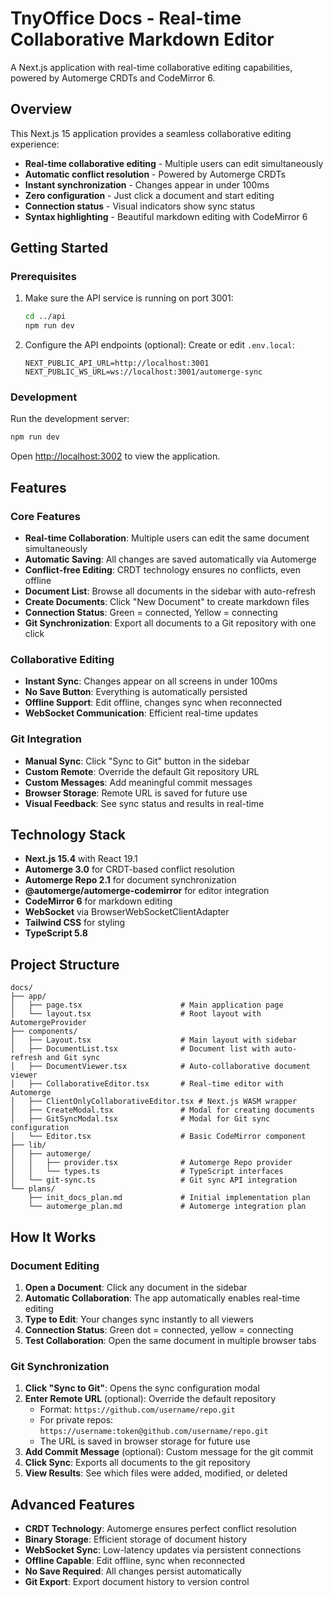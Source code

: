 # TnyOffice Docs - Real-time Collaborative Markdown Editor

A Next.js application with real-time collaborative editing capabilities, powered by Automerge CRDTs and CodeMirror 6.

## Overview

This Next.js 15 application provides a seamless collaborative editing experience:
- **Real-time collaborative editing** - Multiple users can edit simultaneously
- **Automatic conflict resolution** - Powered by Automerge CRDTs
- **Instant synchronization** - Changes appear in under 100ms
- **Zero configuration** - Just click a document and start editing
- **Connection status** - Visual indicators show sync status
- **Syntax highlighting** - Beautiful markdown editing with CodeMirror 6

## Getting Started

### Prerequisites

1. Make sure the API service is running on port 3001:
   ```bash
   cd ../api
   npm run dev
   ```

2. Configure the API endpoints (optional):
   Create or edit `.env.local`:
   ```env
   NEXT_PUBLIC_API_URL=http://localhost:3001
   NEXT_PUBLIC_WS_URL=ws://localhost:3001/automerge-sync
   ```

### Development

Run the development server:

```bash
npm run dev
```

Open [http://localhost:3002](http://localhost:3002) to view the application.

## Features

### Core Features
- **Real-time Collaboration**: Multiple users can edit the same document simultaneously
- **Automatic Saving**: All changes are saved automatically via Automerge
- **Conflict-free Editing**: CRDT technology ensures no conflicts, even offline
- **Document List**: Browse all documents in the sidebar with auto-refresh
- **Create Documents**: Click "New Document" to create markdown files
- **Connection Status**: Green = connected, Yellow = connecting
- **Git Synchronization**: Export all documents to a Git repository with one click

### Collaborative Editing
- **Instant Sync**: Changes appear on all screens in under 100ms
- **No Save Button**: Everything is automatically persisted
- **Offline Support**: Edit offline, changes sync when reconnected
- **WebSocket Communication**: Efficient real-time updates

### Git Integration
- **Manual Sync**: Click "Sync to Git" button in the sidebar
- **Custom Remote**: Override the default Git repository URL
- **Custom Messages**: Add meaningful commit messages
- **Browser Storage**: Remote URL is saved for future use
- **Visual Feedback**: See sync status and results in real-time

## Technology Stack

- **Next.js 15.4** with React 19.1
- **Automerge 3.0** for CRDT-based conflict resolution
- **Automerge Repo 2.1** for document synchronization
- **@automerge/automerge-codemirror** for editor integration
- **CodeMirror 6** for markdown editing
- **WebSocket** via BrowserWebSocketClientAdapter
- **Tailwind CSS** for styling
- **TypeScript 5.8**

## Project Structure

```
docs/
├── app/
│   ├── page.tsx                      # Main application page
│   └── layout.tsx                    # Root layout with AutomergeProvider
├── components/
│   ├── Layout.tsx                    # Main layout with sidebar
│   ├── DocumentList.tsx              # Document list with auto-refresh and Git sync
│   ├── DocumentViewer.tsx            # Auto-collaborative document viewer
│   ├── CollaborativeEditor.tsx       # Real-time editor with Automerge
│   ├── ClientOnlyCollaborativeEditor.tsx # Next.js WASM wrapper
│   ├── CreateModal.tsx               # Modal for creating documents
│   ├── GitSyncModal.tsx              # Modal for Git sync configuration
│   └── Editor.tsx                    # Basic CodeMirror component
├── lib/
│   ├── automerge/
│   │   ├── provider.tsx              # Automerge Repo provider
│   │   └── types.ts                  # TypeScript interfaces
│   └── git-sync.ts                   # Git sync API integration
└── plans/
    ├── init_docs_plan.md             # Initial implementation plan
    └── automerge_plan.md             # Automerge integration plan
```

## How It Works

### Document Editing
1. **Open a Document**: Click any document in the sidebar
2. **Automatic Collaboration**: The app automatically enables real-time editing
3. **Type to Edit**: Your changes sync instantly to all viewers
4. **Connection Status**: Green dot = connected, yellow = connecting
5. **Test Collaboration**: Open the same document in multiple browser tabs

### Git Synchronization
1. **Click "Sync to Git"**: Opens the sync configuration modal
2. **Enter Remote URL** (optional): Override the default repository
   - Format: `https://github.com/username/repo.git`
   - For private repos: `https://username:token@github.com/username/repo.git`
   - The URL is saved in browser storage for future use
3. **Add Commit Message** (optional): Custom message for the git commit
4. **Click Sync**: Exports all documents to the git repository
5. **View Results**: See which files were added, modified, or deleted

## Advanced Features

- **CRDT Technology**: Automerge ensures perfect conflict resolution
- **Binary Storage**: Efficient storage of document history
- **WebSocket Sync**: Low-latency updates via persistent connections
- **Offline Capable**: Edit offline, sync when reconnected
- **No Save Required**: All changes persist automatically
- **Git Export**: Export document history to version control